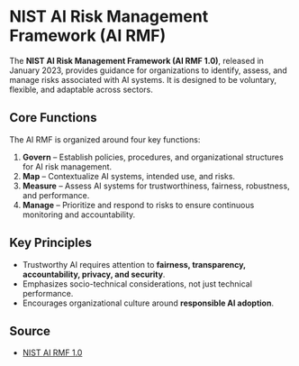 # NIST AI Risk Management Framework (AI RMF)

The **NIST AI Risk Management Framework (AI RMF 1.0)**, released in January 2023, provides guidance for organizations to identify, assess, and manage risks associated with AI systems. It is designed to be voluntary, flexible, and adaptable across sectors.

## Core Functions
The AI RMF is organized around four key functions:

1. **Govern** – Establish policies, procedures, and organizational structures for AI risk management.
2. **Map** – Contextualize AI systems, intended use, and risks.
3. **Measure** – Assess AI systems for trustworthiness, fairness, robustness, and performance.
4. **Manage** – Prioritize and respond to risks to ensure continuous monitoring and accountability.

## Key Principles
- Trustworthy AI requires attention to **fairness, transparency, accountability, privacy, and security**.
- Emphasizes socio-technical considerations, not just technical performance.
- Encourages organizational culture around **responsible AI adoption**.

## Source
- [NIST AI RMF 1.0](https://www.nist.gov/itl/ai-risk-management-framework)
